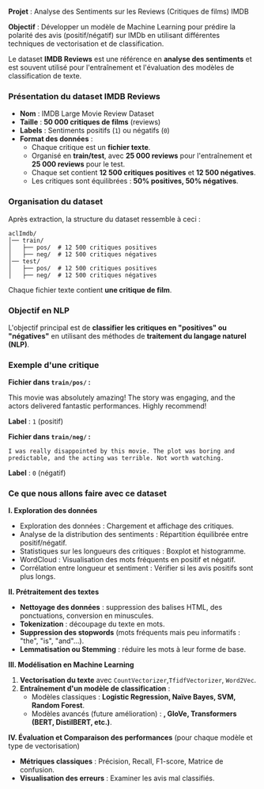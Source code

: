 **Projet** : Analyse des Sentiments sur les Reviews (Critiques de films) IMDB

**Objectif** : Développer un modèle de Machine Learning pour prédire la polarité des avis (positif/négatif) sur IMDb en utilisant différentes techniques de vectorisation et de classification.


Le dataset **IMDB Reviews** est une référence en **analyse des sentiments** et est souvent utilisé pour l'entraînement et l'évaluation des modèles de classification de texte.

### **Présentation du dataset IMDB Reviews**
- **Nom** : IMDB Large Movie Review Dataset
- **Taille** : **50 000 critiques de films** (reviews)  
- **Labels** : Sentiments positifs (`1`) ou négatifs (`0`)
- **Format des données** :  
  - Chaque critique est un **fichier texte**.
  - Organisé en **train/test**, avec **25 000 reviews** pour l'entraînement et **25 000 reviews** pour le test.
  - Chaque set contient **12 500 critiques positives** et **12 500 négatives**.
  - Les critiques sont équilibrées : **50% positives, 50% négatives**.

### **Organisation du dataset**
Après extraction, la structure du dataset ressemble à ceci :

```
aclImdb/
│── train/
│   ├── pos/  # 12 500 critiques positives
│   ├── neg/  # 12 500 critiques négatives
│── test/
│   ├── pos/  # 12 500 critiques positives
│   ├── neg/  # 12 500 critiques négatives
```

Chaque fichier texte contient **une critique de film**.


### **Objectif en NLP**
L'objectif principal est de **classifier les critiques en "positives" ou "négatives"** en utilisant des méthodes de **traitement du langage naturel (NLP)**.


### **Exemple d'une critique**
 **Fichier dans `train/pos/` :**

This movie was absolutely amazing! The story was engaging, and the actors delivered fantastic performances. Highly recommend!

 **Label** : `1` (positif)

 **Fichier dans `train/neg/` :**
```
I was really disappointed by this movie. The plot was boring and predictable, and the acting was terrible. Not worth watching.
```
 **Label** : `0` (négatif)


###  **Ce que nous allons faire avec ce dataset**
 
 **I. Exploration des données**
  - Exploration des données : Chargement et affichage des critiques.
  - Analyse de la distribution des sentiments : Répartition équilibrée entre positif/négatif.
  - Statistiques sur les longueurs des critiques : Boxplot et histogramme.
  - WordCloud : Visualisation des mots fréquents en positif et négatif.
  - Corrélation entre longueur et sentiment : Vérifier si les avis positifs sont plus longs.

 **II. Prétraitement des textes**
- **Nettoyage des données** : suppression des balises HTML, des ponctuations, conversion en minuscules.
- **Tokenization** : découpage du texte en mots.
- **Suppression des stopwords** (mots fréquents mais peu informatifs : "the", "is", "and"...).
- **Lemmatisation ou Stemming** : réduire les mots à leur forme de base.

 **III. Modélisation en Machine Learning**
1. **Vectorisation du texte** avec `CountVectorizer`,`TfidfVectorizer`, `Word2Vec`.
2. **Entraînement d'un modèle de classification** :
   - Modèles classiques : **Logistic Regression, Naïve Bayes, SVM, Random Forest**.
   - Modèles avancés (future amélioration) : **, GloVe, Transformers (BERT, DistilBERT, etc.)**.


 **IV. Évaluation et Comparaison des performances** (pour chaque modèle et type de vectorisation)
- **Métriques classiques** : Précision, Recall, F1-score, Matrice de confusion.
- **Visualisation des erreurs** : Examiner les avis mal classifiés.
